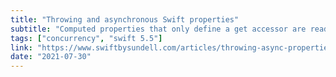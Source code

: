```yaml
---
title: "Throwing and asynchronous Swift properties"
subtitle: "Computed properties that only define a get accessor are read-only. When they also have associated behavior, an effect, they are known as effectful read-only properties. In this post, John Sundell demonstrates how such properties can throw errors and perform asynchronous tasks."
tags: ["concurrency", "swift 5.5"]
link: "https://www.swiftbysundell.com/articles/throwing-async-properties/"
date: "2021-07-30"
---
```

